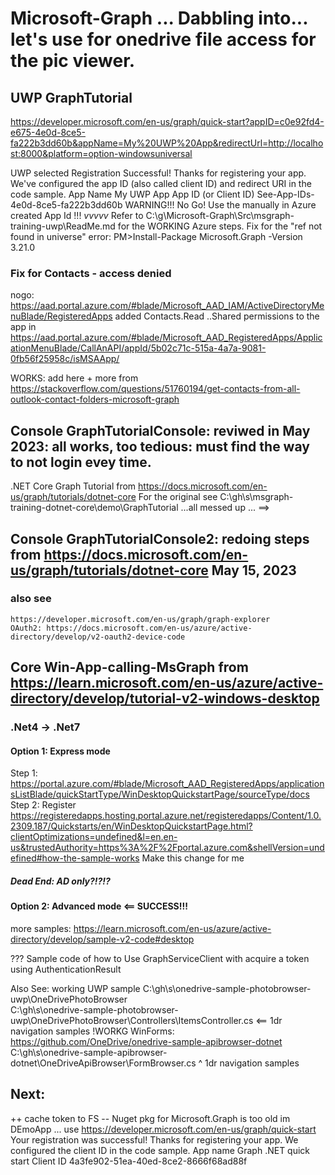 # Microsoft-Graph ... Dabbling into... let's use for onedrive file access for the pic viewer.

## UWP  GraphTutorial

https://developer.microsoft.com/en-us/graph/quick-start?appID=c0e92fd4-e675-4e0d-8ce5-fa222b3dd60b&appName=My%20UWP%20App&redirectUrl=http://localhost:8000&platform=option-windowsuniversal

UWP selected
Registration Successful!
  Thanks for registering your app. We've configured the app ID (also called client ID) and redirect URI in the code sample.
  App Name              My UWP App
  App ID (or Client ID) See-App-IDs-4e0d-8ce5-fa222b3dd60b
    WARNING!!! No Go! Use the manually in Azure created App Id !!!       _vvvvv_
Refer to C:\g\Microsoft-Graph\Src\msgraph-training-uwp\ReadMe.md for the WORKING Azure steps.
Fix for the "ref not found in universe" error:   PM>Install-Package Microsoft.Graph -Version 3.21.0

### Fix for Contacts - access denied 
  nogo: https://aad.portal.azure.com/#blade/Microsoft_AAD_IAM/ActiveDirectoryMenuBlade/RegisteredApps
    added Contacts.Read ..Shared permissions to the app in https://aad.portal.azure.com/#blade/Microsoft_AAD_RegisteredApps/ApplicationMenuBlade/CallAnAPI/appId/5b02c71c-515a-4a7a-9081-0fb56f25958c/isMSAApp/

  WORKS: add here <data name="Scopes" xml:space="preserve"> + more from https://stackoverflow.com/questions/51760194/get-contacts-from-all-outlook-contact-folders-microsoft-graph


## Console  GraphTutorialConsole:   reviwed in May 2023:  all works, too tedious: must find the way to not login evey time.
.NET Core Graph Tutorial  from  https://docs.microsoft.com/en-us/graph/tutorials/dotnet-core
For the original see C:\gh\s\msgraph-training-dotnet-core\demo\GraphTutorial 
...all messed up ... ==> 
## Console  GraphTutorialConsole2:  redoing steps from  https://docs.microsoft.com/en-us/graph/tutorials/dotnet-core  May 15, 2023

### also see 
    https://developer.microsoft.com/en-us/graph/graph-explorer
    OAuth2: https://docs.microsoft.com/en-us/azure/active-directory/develop/v2-oauth2-device-code



## Core  Win-App-calling-MsGraph  from  https://learn.microsoft.com/en-us/azure/active-directory/develop/tutorial-v2-windows-desktop
### .Net4 -> .Net7
#### Option 1: Express mode
  Step 1: https://portal.azure.com/#blade/Microsoft_AAD_RegisteredApps/applicationsListBlade/quickStartType/WinDesktopQuickstartPage/sourceType/docs
  Step 2: Register 
    https://registeredapps.hosting.portal.azure.net/registeredapps/Content/1.0.2309.187/Quickstarts/en/WinDesktopQuickstartPage.html?clientOptimizations=undefined&l=en.en-us&trustedAuthority=https%3A%2F%2Fportal.azure.com&shellVersion=undefined#how-the-sample-works
      Make this change for me
##### Dead End: AD only?!?!?

#### Option 2: Advanced mode  <== SUCCESS!!!  

more samples: https://learn.microsoft.com/en-us/azure/active-directory/develop/sample-v2-code#desktop

??? 
Sample code of how to Use GraphServiceClient with acquire a token using AuthenticationResult

Also See:
  working UWP sample C:\gh\s\onedrive-sample-photobrowser-uwp\OneDrivePhotoBrowser\
                     C:\gh\s\onedrive-sample-photobrowser-uwp\OneDrivePhotoBrowser\Controllers\ItemsController.cs   <==  1dr navigation samples
  !WORKG WinForms:   https://github.com/OneDrive/onedrive-sample-apibrowser-dotnet
                     C:\gh\s\onedrive-sample-apibrowser-dotnet\OneDriveApiBrowser\FormBrowser.cs
                     ^ 1dr navigation samples

## Next:
  ++ cache token to FS
  -- Nuget pkg for Microsoft.Graph is too old im DEmoApp ... use https://developer.microsoft.com/en-us/graph/quick-start
    Your registration was successful! Thanks for registering your app. We configured the client ID in the code sample.
    App name Graph .NET quick start
    Client ID 4a3fe902-51ea-40ed-8ce2-8666f68ad88f


